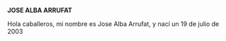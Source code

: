**JOSE ALBA ARRUFAT**

  <p> Hola caballeros, mi nombre es Jose Alba Arrufat, y nací un 19 de julio de 2003</p>
